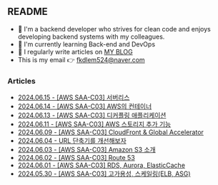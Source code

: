 
## README

- 🚀 I'm a backend developer who strives for clean code and enjoys developing backend systems with my colleagues.
- 🌱 I'm currently learning Back-end and DevOps
- 📝 I regularly write articles on [MY BLOG](https://velog.io/@jaymin_e/posts/)
- This is my email 👉  fkdlem524@naver.com

### Articles

- [2024.06.15 - [AWS SAA-C03] 서버리스](https://velog.io/@jaymin_e/AWS-SAA-C03-%EC%84%9C%EB%B2%84%EB%A6%AC%EC%8A%A4) <br/>
- [2024.06.14 - [AWS SAA-C03] AWS의 컨테이너](https://velog.io/@jaymin_e/AWS-SAA-C03-AWS%EC%9D%98-%EC%BB%A8%ED%85%8C%EC%9D%B4%EB%84%88) <br/>
- [2024.06.13 - [AWS SAA-C03] 디커플링 애플리케이션](https://velog.io/@jaymin_e/AWS-SAA-C03-%EB%94%94%EC%BB%A4%ED%94%8C%EB%A7%81-%EC%95%A0%ED%94%8C%EB%A6%AC%EC%BC%80%EC%9D%B4%EC%85%98) <br/>
- [2024.06.11 - [AWS SAA-C03] AWS 스토리지 추가 기능](https://velog.io/@jaymin_e/AWS-SAA-C03-AWS-%EC%8A%A4%ED%86%A0%EB%A6%AC%EC%A7%80-%EC%B6%94%EA%B0%80-%EA%B8%B0%EB%8A%A5) <br/>
- [2024.06.09 - [AWS SAA-C03] CloudFront & Global Accelerator](https://velog.io/@jaymin_e/AWS-SAA-C03-CloudFront-Global-Accelerator) <br/>
- [2024.06.04 - URL 단축기를 개선해보자](https://velog.io/@jaymin_e/URL-%EB%8B%A8%EC%B6%95%EA%B8%B0%EB%A5%BC-%EA%B0%9C%EC%84%A0%ED%95%B4%EB%B3%B4%EC%9E%90) <br/>
- [2024.06.03 - [AWS SAA-C03] Amazon S3 소개](https://velog.io/@jaymin_e/AWS-SAA-C03-Amazon-S3-%EC%86%8C%EA%B0%9C) <br/>
- [2024.06.02 - [AWS SAA-C03] Route 53](https://velog.io/@jaymin_e/AWS-SAA-C03-Route-53) <br/>
- [2024.06.01 - [AWS SAA-C03] RDS, Aurora, ElasticCache](https://velog.io/@jaymin_e/AWS-SAA-C03-RDS-Aurora-ElasticCache) <br/>
- [2024.05.30 - [AWS SAA-C03] 고가용성, 스케일링(ELB, ASG)](https://velog.io/@jaymin_e/AWS-SAA-C03-%EA%B3%A0%EA%B0%80%EC%9A%A9%EC%84%B1-%EC%8A%A4%EC%BC%80%EC%9D%BC%EB%A7%81ELB-ASG) <br/>
